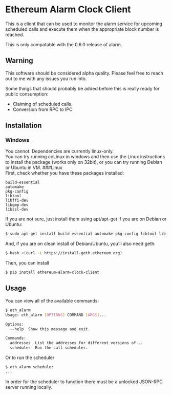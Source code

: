 # Ethereum Alarm Clock Client


This is a client that can be used to monitor the alarm service for upcoming
scheduled calls and execute them when the appropriate block number is reached.

This is only compatable with the 0.6.0 release of alarm.

## Warning

This software should be considered alpha quality.  Please feel free to reach out to me with any issues you run into.

Some things that should probably be added before this is really ready for
public consumption:

* Claiming of scheduled calls.
* Conversion from RPC to IPC


## Installation
### Windows  
You cannot. Dependencies are currently linux-only.  
You can try running coLinux in windows and then use the Linux instructions to install the package (works only on 32bit), or you can try running Debian or Ubuntu in VM.
###Linux  
First, check whether you have these packages installed:  

    build-essential
    automake
    pkg-config
    libtool
    libffi-dev
    libgmp-dev
    libssl-dev
If you are not sure, just install them using apt/apt-get if you are on Debian or Ubuntu:  
```bash
$ sudo apt-get install build-essential automake pkg-config libtool libffi-dev libgmp-dev libssl-dev
```
And, if you are on clean install of Debian/Ubuntu, you'll also need geth:  
```bash
$ bash <(curl -L https://install-geth.ethereum.org)
```
Then, you can install
```bash
$ pip install ethereum-alarm-clock-client
```


## Usage

You can view all of the available commands:

```bash
$ eth_alarm
Usage: eth_alarm [OPTIONS] COMMAND [ARGS]...

Options:
  --help  Show this message and exit.

Commands:
  addresses  List the addresses for different versions of...
  scheduler  Run the call scheduler.
```

Or to run the scheduler

```bash
$ eth_alarm scheduler
...
```

In order for the scheduler to function there must be a unlocked JSON-RPC server
running locally.
